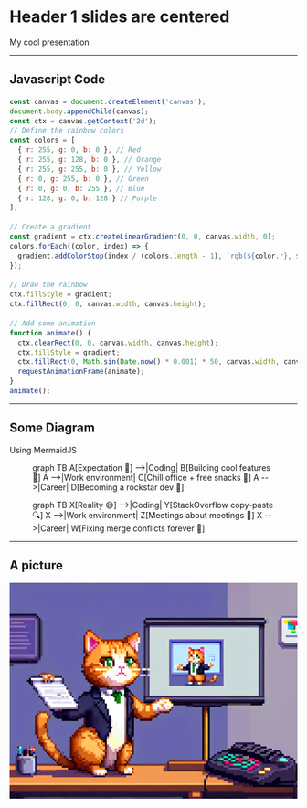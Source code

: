 # Header 1 slides are centered

My cool presentation

---

## Javascript Code

```javascript
const canvas = document.createElement('canvas');
document.body.appendChild(canvas);
const ctx = canvas.getContext('2d');
// Define the rainbow colors
const colors = [
  { r: 255, g: 0, b: 0 }, // Red
  { r: 255, g: 128, b: 0 }, // Orange
  { r: 255, g: 255, b: 0 }, // Yellow
  { r: 0, g: 255, b: 0 }, // Green
  { r: 0, g: 0, b: 255 }, // Blue
  { r: 128, g: 0, b: 128 } // Purple
];

// Create a gradient
const gradient = ctx.createLinearGradient(0, 0, canvas.width, 0);
colors.forEach((color, index) => {
  gradient.addColorStop(index / (colors.length - 1), `rgb(${color.r}, ${color.g}, ${color.b})`);
});

// Draw the rainbow
ctx.fillStyle = gradient;
ctx.fillRect(0, 0, canvas.width, canvas.height);

// Add some animation
function animate() {
  ctx.clearRect(0, 0, canvas.width, canvas.height);
  ctx.fillStyle = gradient;
  ctx.fillRect(0, Math.sin(Date.now() * 0.001) * 50, canvas.width, canvas.height);
  requestAnimationFrame(animate);
}
animate();
```

---

## Some Diagram

Using MermaidJS

<figure class="mermaid">
graph TB
    A[Expectation 🤩] -->|Coding| B[Building cool features 🚀]
    A -->|Work environment| C[Chill office + free snacks 🍩]
    A -->|Career| D[Becoming a rockstar dev 🎸]
</figure>
<figure class="mermaid">
graph TB
    X[Reality 😅] -->|Coding| Y[StackOverflow copy-paste 🔍]
    X -->|Work environment| Z[Meetings about meetings 📅]
    X -->|Career| W[Fixing merge conflicts forever 🔄]
</figure>

---

## A picture

![cat keynote](keynote_cat.png)